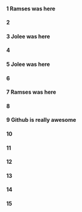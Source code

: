 #### 1 Ramses was here
#### 2
#### 3 Jolee was here
#### 4
#### 5 Jolee was here
#### 6
#### 7 Ramses was here
#### 8
#### 9 Github is really awesome
#### 10
#### 11
#### 12
#### 13
#### 14
#### 15
